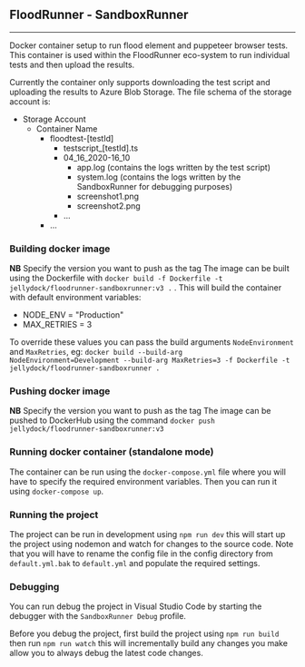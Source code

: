 ## FloodRunner - SandboxRunner

---

Docker container setup to run flood element and puppeteer browser tests. This container is used within the FloodRunner eco-system to run individual tests and then upload the results.

Currently the container only supports downloading the test script and uploading the results to Azure Blob Storage. The file schema of the storage account is:

- Storage Account
  - Container Name
    - floodtest-[testId]
      - testscript\_[testId].ts
      - 04_16_2020-16_10
        - app.log (contains the logs written by the test script)
        - system.log (contains the logs written by the SandboxRunner for debugging purposes)
        - screenshot1.png
        - screenshot2.png
      - ...
    - ...

### Building docker image

**NB** Specify the version you want to push as the tag
The image can be built using the Dockerfile with `docker build -f Dockerfile -t jellydock/floodrunner-sandboxrunner:v3 .` . This will build the container with default environment variables:

- NODE_ENV = "Production"
- MAX_RETRIES = 3

To override these values you can pass the build arguments `NodeEnvironment` and `MaxRetries`, eg:
`docker build --build-arg NodeEnvironment=Development --build-arg MaxRetries=3 -f Dockerfile -t jellydock/floodrunner-sandboxrunner .`

### Pushing docker image

**NB** Specify the version you want to push as the tag
The image can be pushed to DockerHub using the command `docker push jellydock/floodrunner-sandboxrunner:v3`

### Running docker container (standalone mode)

The container can be run using the `docker-compose.yml` file where you will have to specify the required environment variables. Then you can run it using `docker-compose up`.

### Running the project

The project can be run in development using `npm run dev` this will start up the project using nodemon and watch for changes to the source code. Note that you will have to rename the config file in the config directory from `default.yml.bak` to `default.yml` and populate the required settings.

### Debugging

You can run debug the project in Visual Studio Code by starting the debugger with the `SandboxRunner Debug` profile.

Before you debug the project, first build the project using `npm run build` then run `npm run watch` this will incrementally build any changes you make allow you to always debug the latest code changes.

